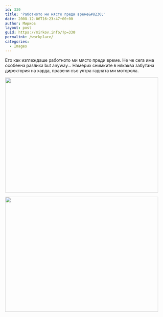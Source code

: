 ```yaml
---
id: 330
title: 'Работното ми място преди време&#8230;'
date: 2008-12-06T16:23:47+00:00
author: Мирков
layout: post
guid: https://mirkov.info/?p=330
permalink: /workplace/
categories:
  - Images
---
```

Ето как изглеждаше работното ми място преди време. Не че сега има особенна разлика but anyway&#8230; Намерих снимките в някаква забутана директория на харда, правени със ултра гадната ми моторола.

[<img class="alignnone size-full wp-image-331" title="17-10-06_1123" src="https://mirkov.info/wp-content/uploads/2008/12/17-10-06_1123.jpg" alt="" width="500" height="375" />](https://mirkov.info/wp-content/uploads/2008/12/17-10-06_1123.jpg)

[<img class="alignnone size-full wp-image-332" title="17-10-06_1808" src="https://mirkov.info/wp-content/uploads/2008/12/17-10-06_1808.jpg" alt="" width="500" height="375" />](https://mirkov.info/wp-content/uploads/2008/12/17-10-06_1808.jpg)